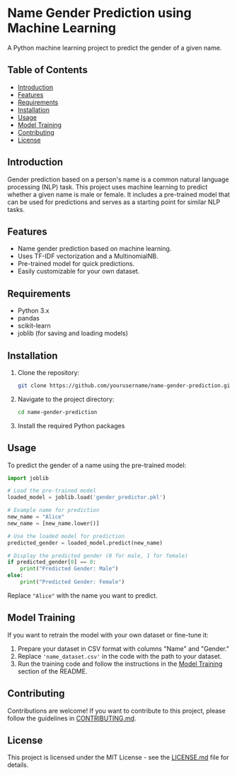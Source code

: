 # Name Gender Prediction using Machine Learning

A Python machine learning project to predict the gender of a given name.

## Table of Contents

- [Introduction](#introduction)
- [Features](#features)
- [Requirements](#requirements)
- [Installation](#installation)
- [Usage](#usage)
- [Model Training](#model-training)
- [Contributing](#contributing)
- [License](#license)

## Introduction

Gender prediction based on a person's name is a common natural language processing (NLP) task. This project uses machine learning to predict whether a given name is male or female. It includes a pre-trained model that can be used for predictions and serves as a starting point for similar NLP tasks.

## Features

- Name gender prediction based on machine learning.
- Uses TF-IDF vectorization and a MultinomialNB.
- Pre-trained model for quick predictions.
- Easily customizable for your own dataset.

## Requirements

- Python 3.x
- pandas
- scikit-learn
- joblib (for saving and loading models)

## Installation

1. Clone the repository:

   ```bash
   git clone https://github.com/yourusername/name-gender-prediction.git
   ```

2. Navigate to the project directory:

   ```bash
   cd name-gender-prediction
   ```

3. Install the required Python packages

## Usage

To predict the gender of a name using the pre-trained model:

```python
import joblib

# Load the pre-trained model
loaded_model = joblib.load('gender_predictor.pkl')

# Example name for prediction
new_name = "Alice"
new_name = [new_name.lower()]

# Use the loaded model for prediction
predicted_gender = loaded_model.predict(new_name)

# Display the predicted gender (0 for male, 1 for female)
if predicted_gender[0] == 0:
    print("Predicted Gender: Male")
else:
    print("Predicted Gender: Female")
```

Replace `"Alice"` with the name you want to predict.

## Model Training

If you want to retrain the model with your own dataset or fine-tune it:

1. Prepare your dataset in CSV format with columns "Name" and "Gender."
2. Replace `'name_dataset.csv'` in the code with the path to your dataset.
3. Run the training code and follow the instructions in the [Model Training](#model-training) section of the README.

## Contributing

Contributions are welcome! If you want to contribute to this project, please follow the guidelines in [CONTRIBUTING.md](CONTRIBUTING.md).

## License

This project is licensed under the MIT License - see the [LICENSE.md](LICENSE.md) file for details.
```
